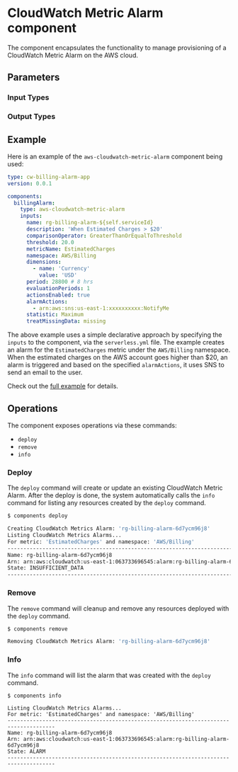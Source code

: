 # CloudWatch Metric Alarm component

The component encapsulates the functionality to manage provisioning of a CloudWatch Metric Alarm on the AWS cloud.

## Parameters

### Input Types

### Output Types

## Example

Here is an example of the `aws-cloudwatch-metric-alarm` component being used:

```yaml
type: cw-billing-alarm-app
version: 0.0.1

components:
  billingAlarm:
    type: aws-cloudwatch-metric-alarm
    inputs:
      name: rg-billing-alarm-${self.serviceId}
      description: 'When Estimated Charges > $20'
      comparisonOperator: GreaterThanOrEqualToThreshold
      threshold: 20.0
      metricName: EstimatedCharges
      namespace: AWS/Billing
      dimensions:
        - name: 'Currency'
          value: 'USD'
      period: 28800 # 8 hrs
      evaluationPeriods: 1
      actionsEnabled: true
      alarmActions:
        - arn:aws:sns:us-east-1:xxxxxxxxxx:NotifyMe
      statistic: Maximum
      treatMissingData: missing
```
The above example uses a simple declarative approach by specifying the `inputs` to the component, via the `serverless.yml` file. The example creates an alarm for the `EstimatedCharges` metric under the `AWS/Billing` namespace. When the estimated charges on the AWS account goes higher than $20, an alarm is triggered and based on the specified `alarmActions`, it uses SNS to send an email to the user.

Check out the [full example](../../../examples/billing-alarm) for details.

## Operations

The component exposes operations via these commands:

* `deploy`
* `remove`
* `info`

### Deploy

The `deploy` command will create or update an existing CloudWatch Metric Alarm. After the deploy is done, the system automatically calls the `info` command for listing any resources created by the `deploy` command.

```bash
$ components deploy

Creating CloudWatch Metrics Alarm: 'rg-billing-alarm-6d7ycm96j8'
Listing CloudWatch Metrics Alarms...
For metric: 'EstimatedCharges' and namespace: 'AWS/Billing'
-------------------------------------------------------------------------------------
Name: rg-billing-alarm-6d7ycm96j8
Arn: arn:aws:cloudwatch:us-east-1:063733696545:alarm:rg-billing-alarm-6d7ycm96j8
State: INSUFFICIENT_DATA
-------------------------------------------------------------------------------------
```

### Remove

The `remove` command will cleanup and remove any resources deployed with the `deploy` command.

```bash
$ components remove

Removing CloudWatch Metrics Alarm: 'rg-billing-alarm-6d7ycm96j8'
```

### Info

The `info` command will list the alarm that was created with the `deploy` command.

```
$ components info

Listing CloudWatch Metrics Alarms...
For metric: 'EstimatedCharges' and namespace: 'AWS/Billing'
-------------------------------------------------------------------------------------
Name: rg-billing-alarm-6d7ycm96j8
Arn: arn:aws:cloudwatch:us-east-1:063733696545:alarm:rg-billing-alarm-6d7ycm96j8
State: ALARM
-------------------------------------------------------------------------------------
```

